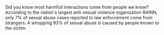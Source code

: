 Did you know most harmfull interactions come from people we know?
According to the nation's largest anti-sexual violence organization RAINN,
 only 7% of sexual abuse cases reported to law enforcement come from strangers.
A whopping 93% of sexual abuse is caused by people known to the victim.




